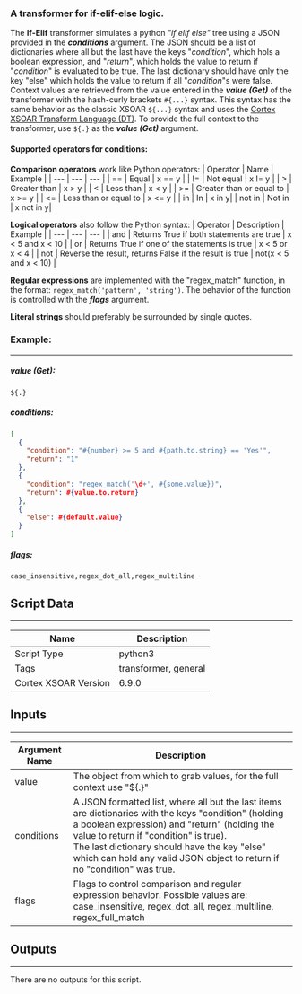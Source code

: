 ### A transformer for if-elif-else logic.

The **If-Elif** transformer simulates a python *"if elif else"* tree using a JSON provided in the ***conditions*** argument.
The JSON should be a list of dictionaries where all but the last have the keys "*condition*", which hols a boolean expression, and "*return*", which holds the value to return if "*condition*" is evaluated to be true. The last dictionary should have only the key "else" which holds the value to return if all "*condition*"s were false.
Context values are retrieved from the value entered in the ***value (Get)*** of the transformer with the hash-curly brackets `#{...}` syntax. This syntax has the same behavior as the classic XSOAR `${...}` syntax and uses the [Cortex XSOAR Transform Language (DT)](https://xsoar.pan.dev/docs/integrations/dt). To provide the full context to the transformer, use `${.}` as the ***value (Get)*** argument.

#### Supported operators for conditions:

**Comparison operators** work like Python operators:
| Operator | Name | Example |
| --- | --- | --- |
| == | Equal | x == y |
| != | Not equal | x != y |
| > | Greater than | x > y |
| < | Less than | x < y |
| >= | Greater than or equal to | x >= y |
| <= | Less than or equal to | x <= y |
| in | In | x in y|
| not in | Not in | x not in y|

**Logical operators** also follow the Python syntax:
| Operator | Description | Example |
| --- | --- | --- |
| and | Returns True if both statements are true | x < 5 and x < 10 |
| or | Returns True if one of the statements is true | x < 5 or x < 4 |
| not | Reverse the result, returns False if the result is true | not(x < 5 and x < 10) |

**Regular expressions** are implemented with the "regex_match" function, in the format: `regex_match('pattern', 'string')`. The behavior of the function is controlled with the ***flags*** argument.

**Literal strings** should preferably be surrounded by single quotes.

### Example:
---
##### value (Get):
```
${.}
```

##### conditions:
```json
[
  {
    "condition": "#{number} >= 5 and #{path.to.string} == 'Yes'",
    "return": "1"
  },
  {
    "condition": "regex_match('\d+', #{some.value})",
    "return": #{value.to.return}
  },
  {
    "else": #{default.value}
  }
]
```

##### flags:
```
case_insensitive,regex_dot_all,regex_multiline
```


## Script Data

---

| **Name** | **Description** |
| --- | --- |
| Script Type | python3 |
| Tags | transformer, general |
| Cortex XSOAR Version | 6.9.0 |

## Inputs

---

| **Argument Name** | **Description** |
| --- | --- |
| value | The object from which to grab values, for the full context use "$\{.\}" |
| conditions | A JSON formatted list, where all but the last items are dictionaries with the keys "condition" (holding a boolean expression) and "return" (holding the value to return if "condition" is true).<br/>The last dictionary should have the key "else" which can hold any valid JSON object to return if no "condition" was true. |
| flags | Flags to control comparison and regular expression behavior. Possible values are: case_insensitive, regex_dot_all, regex_multiline, regex_full_match |

## Outputs

---
There are no outputs for this script.
